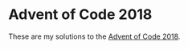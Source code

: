 # Advent of Code 2018
These are my solutions to the [Advent of Code 2018](https://adventofcode.com/2018).
